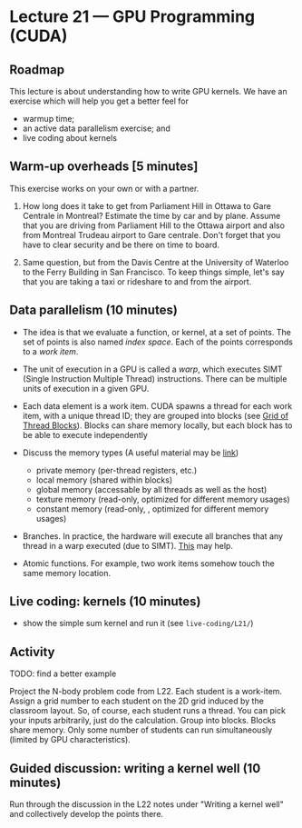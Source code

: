 # Lecture 21 — GPU Programming (CUDA)

## Roadmap

This lecture is about understanding how to write GPU kernels. We have an
exercise which will help you get a better feel for

* warmup time;
* an active data parallelism exercise; and
* live coding about kernels

## Warm-up overheads [5 minutes]

This exercise works on your own or with a partner.

1. How long does it take to get from Parliament Hill in Ottawa to Gare Centrale
in Montreal? Estimate the time by car and by plane. Assume that you are driving
from Parliament Hill to the Ottawa airport and also from Montreal Trudeau
airport to Gare centrale. Don't forget that you have to clear security and be
there on time to board.

2. Same question, but from the Davis Centre at the University of Waterloo to the
Ferry Building in San Francisco. To keep things simple, let's say that you are
taking a taxi or rideshare to and from the airport.

## Data parallelism (10 minutes)

* The idea is that we evaluate a function, or kernel, at a set of points. The
  set of points is also named *index space*. Each of the points corresponds to a
  *work item*.

* The unit of execution in a GPU is called a *warp*, which executes SIMT (Single
  Instruction Multiple Thread) instructions. There can be multiple units of
  execution in a given GPU.

* Each data element is a work item. CUDA spawns a thread for each work item,
  with a unique thread ID; they are grouped into blocks (see [Grid of Thread
  Blocks](https://docs.nvidia.com/cuda/cuda-c-programming-guide/index.html#thread-hierarchy-grid-of-thread-blocks)).
  Blocks can share memory locally, but each block has to be able to execute
  independently

* Discuss the memory types (A useful material may be
  [link](https://docs.nvidia.com/cuda/cuda-c-programming-guide/index.html#memory-hierarchy))
  * private memory (per-thread registers, etc.)
  * local memory (shared within blocks)
  * global memory (accessable by all threads as well as the host)
  * texture memory (read-only, optimized for different memory usages)
  * constant memory (read-only, , optimized for different memory usages)

* Branches. In practice, the hardware will execute all branches that any thread
  in a warp executed (due to SIMT).
  [This](https://stackoverflow.com/questions/17223640/is-branch-divergence-really-so-bad)
  may help.

* Atomic functions. For example, two work items somehow touch the same memory
  location.

## Live coding: kernels (10 minutes)

* show the simple sum kernel and run it (see `live-coding/L21/`)

## Activity

TODO: find a better example

Project the N-body problem code from L22. Each student is a work-item. Assign a
grid number to each student on the 2D grid induced by the classroom layout. So,
of course, each student runs a thread. You can pick your inputs arbitrarily,
just do the calculation. Group into blocks. Blocks share memory. Only some
number of students can run simultaneously (limited by GPU characteristics).

## Guided discussion: writing a kernel well (10 minutes)

Run through the discussion in the L22 notes under "Writing a kernel well" and
collectively develop the points there.
